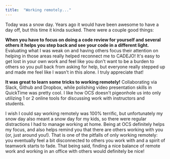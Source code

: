 ```yaml
---
title:  "Working remotely..."
---
```


Today was a snow day. Years ago it would have been awesome to have a day off, but this time it kinda sucked. There were a couple good things:

**When you have to focus on doing a code review for yourself and several others it helps you step back and see your code in a different light.** Evaluating what I was weak on and having others focus their attention on helping in those areas really helped reconnect me to CADEJO! It's easy to get lost in your own work and feel like you don't want to be a burden to others so you pull back from asking for help, but everyone really stepped up and made me feel like I wasn't in this alone. I truly appreciate that!

**It was great to learn some tricks to working remotely!** Collaborating via Slack, Github and Dropbox, while polishing video presentation skills in QuickTime was pretty cool. I like how OCS doesn't pigeonhole us into only utilizing 1 or 2 online tools for discussing work with instructors and students. 

I wish I could say working remotely was 100% terrific, but unfortunately my snow day also meant a snow day for my kids, so there were regular distractions I had to manage working at home. Being at OCS definitely helps my focus, and also helps remind you that there are others working with you (or, just around you!). That is one of the pitfalls of only working remotely: you eventually feel a bit disconnected to others you work with and a spirit of teamwork starts to fade. That being said, finding a nice balance of remote work and working in an office with others would definitely be nice!